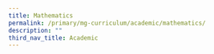```yaml
---
title: Mathematics
permalink: /primary/mg-curriculum/academic/mathematics/
description: ""
third_nav_title: Academic
---
```

